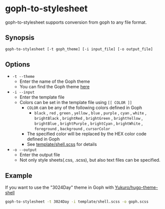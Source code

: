 # goph-to-stylesheet
goph-to-stylesheet supports conversion from goph to any file format.

## Synopsis
```bash
goph-to-stylesheet [-t goph_theme] [-i input_file] [-o output_file]
```

## Options
- `-t --theme`
    - Enter the name of the Goph theme
    - You can find the Goph theme [here](https://mayccoll.github.io/Gogh/)
- `-i --input`
    - Enter the template file
    - Colors can be set in the template file using `[[ COLOR ]]`
        - `COLOR` can be any of the following colors defined in Goph
            - `black` , `red` , `green` , `yellow` , `blue` , `purple` , `cyan` , `white` , `brightBlack` , `brightRed` , `brightGreen` , `brightYellow` , `brightBlue` , `brightPurple` , `brightCyan` , `brightWhite` , `foreground` , `background` , `cursorColor`
        - The specified color will be replaced by the HEX color code defined in Goph
        - See [template/shell.scss](template/shell.scss) for details
- `-o --output`
    - Enter the output file
    - Not only style sheets(.css, .scss), but also text files can be specified.

## Example
If you want to use the "3024Day" theme in Goph with [Yukuro/hugo-theme-shell](https://github.com/Yukuro/hugo-theme-shell)
```bash
goph-to-stylesheet -t 3024Day -i template/shell.scss -o goph.scss
```